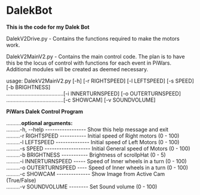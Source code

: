 # DalekBot
<b>This is the code for my Dalek Bot</b></p>
</p>
DalekV2Drive.py - Contains the functions required to make the motors work.</p>
DalekV2MainV2.py - Contains the main control code.  The plan is to have this be the locus of control with functions for each event in PiWars.  Additional modules will be created as deemed necessary.</p>
</p>
</p>
usage: DalekV2MainV2.py [-h] [-r RIGHTSPEED] [-l LEFTSPEED] [-s SPEED] [-b BRIGHTNESS]</br> 
......................................[-i INNERTURNSPEED] [-o OUTERTURNSPEED]</br>
......................................[-c SHOWCAM] [-v SOUNDVOLUME]</br>
</p>
<b>PiWars Dalek Control Program</b></p>
</p>
..........<b>optional arguments:</b></br>
.........-h, --help ----------------- Show this help message and exit</br>
.........-r RIGHTSPEED ----------- Initial speed of Right motors (0 - 100)</br>
.........-l LEFTSPEED -------------- Initial speed of Left Motors (0 - 100)</br>
.........-s SPEED ------------------- Initial General speed of Motors (0 - 100)</br>
.........-b BRIGHTNESS ----------- Brightness of scrollpHat (0 - 5)</br>
.........-i INNERTURNSPEED ----- Speed of Inner wheels in a turn (0 - 100)</br>
.........-o OUTERTURNSPEED ---- Speed of Inner wheels in a turn (0 - 100)</br>
.........-c SHOWCAM -------------- Show Image from Active Cam (True/False)</br>
.........-v SOUNDVOLUME -------- Set Sound volume (0 - 100)</br>
</p>
